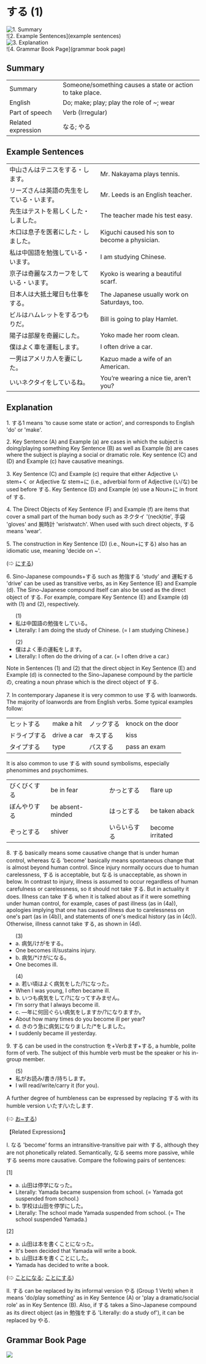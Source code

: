 # する (1)

![1. Summary](summary)<br>
![2. Example Sentences](example sentences)<br>
![3. Explanation](explanation)<br>
![4. Grammar Book Page](grammar book page)<br>


## Summary

<table><tr>   <td>Summary</td>   <td>Someone/something causes a state or action to take place.</td></tr><tr>   <td>English</td>   <td>Do; make; play; play the role of ~; wear</td></tr><tr>   <td>Part of speech</td>   <td>Verb (Irregular)</td></tr><tr>   <td>Related expression</td>   <td>なる; やる</td></tr></table>

## Example Sentences

<table><tr>   <td>中山さんはテニスをする・します。</td>   <td>Mr. Nakayama plays tennis.</td></tr><tr>   <td>リーズさんは英語の先生をしている・います。</td>   <td>Mr. Leeds is an English teacher.</td></tr><tr>   <td>先生はテストを易しくした・しました。</td>   <td>The teacher made his test easy.</td></tr><tr>   <td>木口は息子を医者にした・しました。</td>   <td>Kiguchi caused his son to become a physician.</td></tr><tr>   <td>私は中国語を勉強している・います。</td>   <td>I am studying Chinese.</td></tr><tr>   <td>京子は奇麗なスカーフをしている・います。</td>   <td>Kyoko is wearing a beautiful scarf.</td></tr><tr>   <td>日本人は大抵土曜日も仕事をする。</td>   <td>The Japanese usually work on Saturdays, too.</td></tr><tr>   <td>ビルはハムレットをするつもりだ。</td>   <td>Bill is going to play Hamlet.</td></tr><tr>   <td>陽子は部屋を奇麗にした。</td>   <td>Yoko made her room clean.</td></tr><tr>   <td>僕はよく車を運転します。</td>   <td>I often drive a car.</td></tr><tr>   <td>一男はアメリカ人を妻にした。</td>   <td>Kazuo made a wife of an American.</td></tr><tr>   <td>いいネクタイをしているね。</td>   <td>You’re wearing a nice tie, aren’t you?</td></tr></table>

## Explanation

<p>1. <span class="cloze">する</span>1 means 'to cause some state or action', and corresponds to English 'do' or 'make'.</P>  <p>2. Key Sentence (A) and Example (a) are cases in which the subject is doing/playing something Key Sentence (B) as well as Example (b) are cases where the subject is playing a social or dramatic role. Key sentence (C) and (D) and Example (c) have causative meanings.</P>  <p>3. Key Sentence (C) and Example (c) require that either Adjective い stem+く or Adjective な stem+に (i.e., adverbial form of Adjective (い/な) be used before <span class="cloze">する</span>. Key Sentence (D) and Example (e) use a Noun+に in front of <span class="cloze">する</span>.</P>  <p>4. The Direct Objects of Key Sentence (F) and Example (f) are items that cover a small part of the human body such as ネクタイ '(neck)tie', 手袋 'gloves' and 腕時計 'wristwatch'. When used with such direct objects, <span class="cloze">する</span> means 'wear'.</P>  <p>5. The construction in Key Sentence (D) (i.e., Noun+に<span class="cloze">する</span>) also has an idiomatic use, meaning 'decide on ~'.</P>   <p>(⇨ <a href="#㊦ にする">にする</a>)</P>  <p>6. Sino-Japanese compounds+<span class="cloze">する</span> such as 勉強<span class="cloze">する</span> 'study' and 運転<span class="cloze">する</span> 'drive' can be used as transitive verbs, as in Key Sentence (E) and Example (d). The Sino-Japanese compound itself can also be used as the direct object of <span class="cloze">する</span>. For example, compare Key Sentence (E) and Example (d) with (1) and (2), respectively.</P>  <ul>(1) <li>私は中国語の勉強を<span class="cloze">している</span>。</li> <li>Literally: I am doing the study of Chinese. (= I am studying Chinese.)</li> </ul>  <ul>(2) <li>僕はよく車の運転を<span class="cloze">します</span>。</li> <li>Literally: I often do the driving of a car. (= I often drive a car.)</li> </ul>  <p>Note in Sentences (1) and (2) that the direct object in Key Sentence (E) and Example (d) is connected to the Sino-Japanese compound by the particle の, creating a noun phrase which is the direct object of <span class="cloze">する</span>.</P>  <p>7. In contemporary Japanese it is very common to use <span class="cloze">する</span> with loanwords. The majority of loanwords are from English verbs. Some typical examples follow:</P>  <table class="table"> <tbody> <tr class="tr"> <td class="td">ヒット<span class="cloze">する</span></td> <td class="td">make a hit</td> <td class="td">ノック<span class="cloze">する</span></td> <td class="td">knock on the door</td> </tr> <tr class="tr"> <td class="td">ドライブ<span class="cloze">する</span></td> <td class="td">drive a car</td> <td class="td">キス<span class="cloze">する</span></td> <td class="td">kiss</td> </tr> <tr class="tr"> <td class="td">タイプ<span class="cloze">する</span></td> <td class="td">type</td> <td class="td">パス<span class="cloze">する</span></td> <td class="td">pass an exam</td> </tr> </tbody> </table>  <p>It is also common to use <span class="cloze">する</span> with sound symbolisms, especially phenomimes and psychomimes.</P>  <table class="table"> <tbody> <tr class="tr"> <td class="td">びくびく<span class="cloze">する</span></td> <td class="td">be in fear</td> <td class="td">かっと<span class="cloze">する</span></td> <td class="td">flare up</td> </tr> <tr class="tr"> <td class="td">ぼんやり<span class="cloze">する</span></td> <td class="td">be absent-minded</td> <td class="td">はっと<span class="cloze">する</span></td> <td class="td">be taken aback</td> </tr> <tr class="tr"> <td class="td">ぞっと<span class="cloze">する</span></td> <td class="td">shiver</td> <td class="td">いらいら<span class="cloze">する</span></td> <td class="td">become irritated</td> </tr> </tbody> </table>  <p>8. <span class="cloze">する</span> basically means some causative change that is under human control, whereas なる 'become' basically means spontaneous change that is almost beyond human control. Since injury normally occurs due to human carelessness, する</span> is acceptable, but なる is unacceptable, as shown in below. In contrast to injury, illness is assumed to occur regardless of human carefulness or carelessness, so it should not take <span class="cloze">する</span>. But in actuality it does. Illness can take <span class="cloze">する</span> when it is talked about as if it were something under human control, for example, cases of past illness (as in (4a)), apologies implying that one has caused illness due to carelessness on one's part (as in (4b)), and statements of one's medical history (as in (4c)). Otherwise, illness cannot take <span class="cloze">する</span>, as shown in (4d).</P>  <ul>(3) <li>a. 病気/けがを<span class="cloze">する</span>。</li> <li>One becomes ill/sustains injury.</li> <div class="divide"></div> <li>b. 病気/*けがになる。</li> <li>One becomes ill.</li> </ul>  <ul>(4) <li>a. 若い頃はよく病気を<span class="cloze">した</span>/?になった。</li> <li>When I was young, I often became ill.</li> <div class="divide"></div> <li>b. いつも病気を<span class="cloze">して</span>/?になってすみません。</li> <li>I’m sorry that I always become ill.</li> <div class="divide"></div> <li>c. —年に何回ぐらい病気を<span class="cloze">します</span>か/?になりますか。</li> <li>About how many times do you become ill per year?</li> <div class="divide"></div> <li>d. きのう急に病気になりました/*を<span class="cloze">しました</span>。</li> <li>I suddenly became ill yesterday.</li> </ul>  <p>9. <span class="cloze">する</span> can be used in the construction を+Verbます+<span class="cloze">する</span>, a humble, polite form of verb. The subject of this humble verb must be the speaker or his in-group member.</P>  <ul>(5) <li>私がお読み/書き/持ち<span class="cloze">します</span>。</li> <li>I will read/write/carry it (for you).</li> </ul>  <p>A further degree of humbleness can be expressed by replacing <span class="cloze">する</span> with its humble version <span class="cloze">いたす</span>/<span class="cloze">いたします</span>.</P>  <p>(⇨ <a href="#㊦ お～する">お~する</a>)</P>  <p>【Related Expressions】</P>  <p>I. なる 'become' forms an intransitive-transitive pair with <span class="cloze">する</span>, although they are not phonetically related. Semantically, なる seems more passive, while <span class="cloze">する</span> seems more causative. Compare the following pairs of sentences:</P>  <p>[1]</P> <ul> <li>a. 山田は停学になった。</li> <li>Literally: Yamada became suspension from school. (= Yamada got suspended from school.)</li> <div class="divide"></div> <li>b. 学校は山田を停学に<span class="cloze">した</span>。</li> <li>Literally: The school made Yamada suspended from school. (= The school suspended Yamada.)</li> </ul>  <p>[2]</P> <ul> <li>a. 山田は本を書くことになった。</li> <li>It's been decided that Yamada will write a book.</li> <div class="divide"></div> <li>b. 山田は本を書くことに<span class="cloze">した</span>。</li> <li>Yamada has decided to write a book.</li> </ul>  <p>(⇨ <a href="#㊦ ことになる">ことになる</a>; <a href="#㊦ ことにする">ことにする</a>)</P>  <p>II. <span class="cloze">する</span> can be replaced by its informal version やる (Group 1 Verb) when it means 'do/play something' as in Key Sentence (A) or 'play a dramatic/social role' as in Key Sentence (B). Also, if <span class="cloze">する</span> takes a Sino-Japanese compound as its direct object (as in 勉強を<span class="cloze">する</span> 'Literally: do a study of'), it can be replaced by やる.</P>

## Grammar Book Page

![](../img/Basicする.png)


